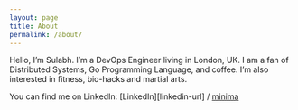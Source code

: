 ```yaml
---
layout: page
title: About
permalink: /about/
---
```


Hello, I’m Sulabh. I’m a DevOps Engineer living in London, UK. I am a fan of Distributed Systems, Go Programming Language, and coffee. I’m also interested in fitness, bio-hacks and martial arts.

You can find me on LinkedIn:
[LinkedIn][linkedin-url] /
[minima](https://github.com/jekyll/minima)
